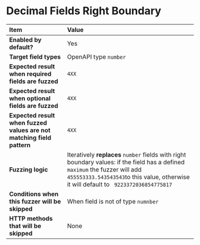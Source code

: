 # Decimal Fields Right Boundary

| Item                                                                  | Value                                                                                                                                                                                                                 |
|:----------------------------------------------------------------------|:----------------------------------------------------------------------------------------------------------------------------------------------------------------------------------------------------------------------|
| **Enabled by default?**                                               | Yes                                                                                                                                                                                                                   |
| **Target field types**                                                | OpenAPI type `number`                                                                                                                                                                                                 |
| **Expected result when required fields are fuzzed**                   | `4XX`                                                                                                                                                                                                                 |
| **Expected result when optional fields are fuzzed**                   | `4XX`                                                                                                                                                                                                                 |
| **Expected result when fuzzed values are not matching field pattern** | `4XX`                                                                                                                                                                                                                 |
| **Fuzzing logic**                                                     | Iteratively **replaces** `number` fields with right boundary values: if the field has a defined `maximum` the fuzzer will add `455553333.543543543`to this value, otherwise it will default to ` 9223372036854775817` |
| **Conditions when this fuzzer will be skipped**                       | When field is not of type `numnber`                                                                                                                                                                                   |
| **HTTP methods that will be skipped**                                 | None                                                                                                                                                                                                                  |
